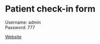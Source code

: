 # Patient check-in form

Username: admin
<br>
Password: 777

<a href="https://cryptic-harbor-06807.herokuapp.com/">Website<a/>
